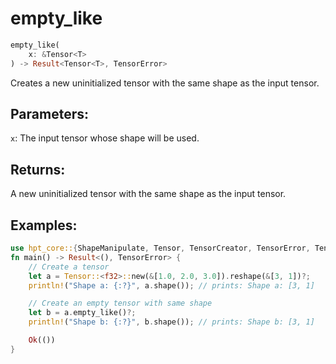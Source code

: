 # empty_like
```rust
empty_like(
    x: &Tensor<T>
) -> Result<Tensor<T>, TensorError>
```
Creates a new uninitialized tensor with the same shape as the input tensor.

## Parameters:
`x`: The input tensor whose shape will be used.

## Returns:
A new uninitialized tensor with the same shape as the input tensor.

## Examples:
```rust
use hpt_core::{ShapeManipulate, Tensor, TensorCreator, TensorError, TensorInfo};
fn main() -> Result<(), TensorError> {
    // Create a tensor
    let a = Tensor::<f32>::new(&[1.0, 2.0, 3.0]).reshape(&[3, 1])?;
    println!("Shape a: {:?}", a.shape()); // prints: Shape a: [3, 1]

    // Create an empty tensor with same shape
    let b = a.empty_like()?;
    println!("Shape b: {:?}", b.shape()); // prints: Shape b: [3, 1]

    Ok(())
}
```